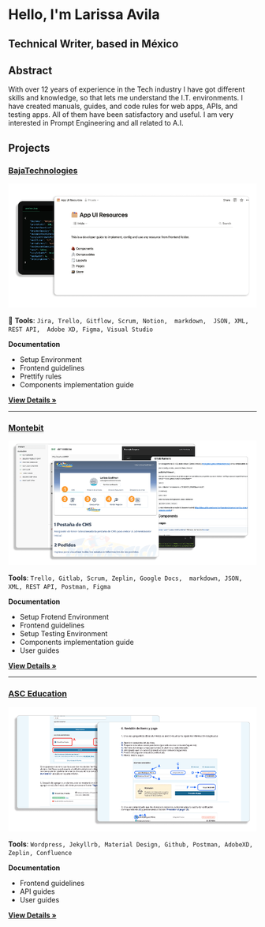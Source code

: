 # Hello,  I'm Larissa Avila
## Technical Writer, based in México


## Abstract

With over 12 years of experience in the Tech industry I have got different skills and knowledge, so that lets me understand the I.T. environments.
I have created manuals, guides, and code rules for web apps, APIs, and testing apps. All of them have been satisfactory and useful.
I am very interested in Prompt Engineering and all related to A.I.



## Projects

### [BajaTechnologies](/bajatechnologies/details.md)

![](/bajatechnologies/assets/bt_abstract.png)


:wrench: **Tools**: `Jira, Trello, Gitflow, Scrum, Notion,  markdown,  JSON, XML, REST API,  Adobe XD, Figma, Visual Studio`

**Documentation**

- Setup Environment
- Frontend guidelines
- Prettify rules
- Components implementation guide



 **[View Details »](/bajatechnologies/details.md "bajatechnologies")**


---------


### [Montebit](https://Montebit.com/ "Montebit")

![](/montebit/assets/mb_abstract.png)


**Tools**: `Trello, Gitlab, Scrum, Zeplin, Google Docs,  markdown, JSON, XML, REST API, Postman, Figma`

**Documentation**

- Setup Frotend Environment
- Frontend guidelines
- Setup Testing Environment
- Components implementation guide
- User guides


 **[View Details »](/montebit/details.md "montebit")**



---------


### [ASC Education](https://asc.education/ "ASC Education")

![](/asceducation/assets/asc_abstract.png)


**Tools**: `Wordpress, Jekyllrb, Material Design, Github, Postman, AdobeXD, Zeplin, Confluence`

**Documentation**

- Frontend guidelines
- API guides
- User guides




 **[View Details »](/asceducation/details.md "asceducation")**


